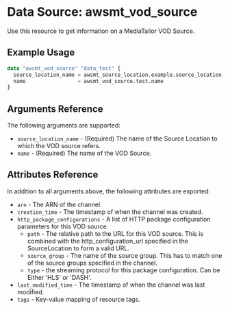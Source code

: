 # Data Source: awsmt_vod_source

Use this resource to get information on a MediaTailor VOD Source.


## Example Usage

```terraform
data "awsmt_vod_source" "data_test" {
  source_location_name = awsmt_source_location.example.source_location_name
  name                 = awsmt_vod_source.test.name
}
```

## Arguments Reference
The following arguments are supported:

* `source_location_name` - (Required) The name of the Source Location to which the VOD source refers.
* `name` - (Required) The name of the VOD Source.

## Attributes Reference
In addition to all arguments above, the following attributes are exported:

* `arn` - The ARN of the channel.
* `creation_time` - The timestamp of when the channel was created.
* `http_package_configurations` - A list of HTTP package configuration parameters for this VOD source.
  * `path` - The relative path to the URL for this VOD source. This is combined with the http_configuration_url specified in the SourceLocation to form a valid URL.
  * `source_group` - The name of the source group. This has to match one of the source groups specified in the channel.
  * `type` - the streaming protocol for this package configuration. Can be Either 'HLS' or 'DASH'.
* `last_modified_time` - The timestamp of when the channel was last modified.
* `tags` - Key-value mapping of resource tags.
